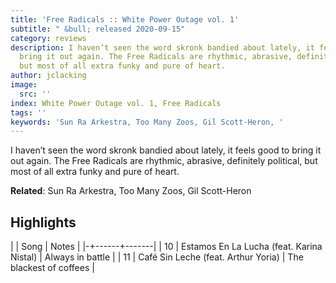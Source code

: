 ```yaml
---
title: 'Free Radicals :: White Power Outage vol. 1'
subtitle: " &bull; released 2020-09-15"
category: reviews
description: I haven’t seen the word skronk bandied about lately, it feels good to
  bring it out again. The Free Radicals are rhythmic, abrasive, definitely political,
  but most of all extra funky and pure of heart.
author: jclacking
image:
  src: ''
index: White Power Outage vol. 1, Free Radicals
tags: ''
keywords: 'Sun Ra Arkestra, Too Many Zoos, Gil Scott-Heron, '
---
```

I haven’t seen the word skronk bandied about lately, it feels good to bring it out again. The Free Radicals are rhythmic, abrasive, definitely political, but most of all extra funky and pure of heart.<!--more-->

**Related**: Sun Ra Arkestra, Too Many Zoos, Gil Scott-Heron

## Highlights

| | Song | Notes |
|-+------+-------|
| 10 | Estamos En La Lucha (feat. Karina Nistal) | Always in battle |
| 11 | Café Sin Leche (feat. Arthur Yoria) | The blackest of coffees |

